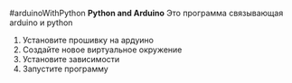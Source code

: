 #arduinoWithPython
**Python and Arduino**
Это программа связывающая arduino и python

1. Установите прошивку на ардуино
2. Создайте новое виртуальное окружение
3. Установите зависимости
4. Запустите программу